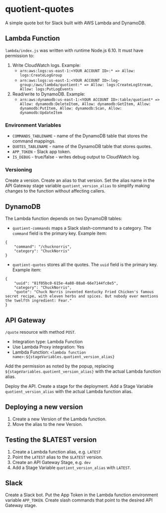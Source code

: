 # quotient-quotes
A simple quote bot for Slack built with AWS Lambda and DynamoDB.

## Lambda Function
`lambda/index.js` was written with runtime Node.js 6.10. It must have permission to:
1. Write CloudWatch logs. Example:
   * `arn:aws:logs:us-east-1:<YOUR ACCOUNT ID>:* => Allow: logs:CreateLogGroup`
   * `arn:aws:logs:us-east-1:<YOUR ACCOUNT ID>:log-group:/aws/lambda/quotient:* => Allow: logs:CreateLogStream, Allow: logs:PutLogEvents`
1. Read/write to DynamoDB. Example:
   * `arn:aws:dynamodb:us-east-1:<YOUR ACCOUNT ID>:table/quotient* => Allow: dynamodb:DeleteItem, Allow: dynamodb:GetItem, Allow: dynamodb:PutItem, Allow: dynamodb:Scan, Allow: dynamodb:UpdateItem`

### Environment Variables
* `COMMANDS_TABLENAME` - name of the DynamoDB table that stores the command mappings.
* `QUOTES_TABLENAME` - name of the DynamoDB table that stores quotes.
* `APP_TOKEN` - Slack app token.
* `IS_DEBUG` - true/false - writes debug output to CloudWatch log.

### Versioning
Create a version. Create an alias to that version. Set the alias name in the API Gateway stage variable `quotient_version_alias` to simplify making changes to the function without affecting callers.

## DynamoDB
The Lambda function depends on two DynamoDB tables:
* `quotient-commands` maps a Slack slash-command to a category. The `command` field is the primary key. Example item:
```
{
    "command": "/chucknorris",
    "category": "ChuckNorris"
}
```

* `quotient-quotes` stores all the quotes. The `uuid` field is the primary key. Example item:
```
{
    "uuid": "81f05bc0-615e-4a88-88a8-66e7144fc8e5",
    "category": "ChuckNorris",
    "quote": "Chuck Norris invented Kentucky Fried Chicken's famous secret recipe, with eleven herbs and spices. But nobody ever mentions the twelfth ingredient: Fear."
}
```

## API Gateway
`/quote` resource with method `POST`. 
* Integration type: Lambda Function
* Use Lambda Proxy integration: Yes
* Lambda Function: `<lambda function name>:${stageVariables.quotient_version_alias}`

Add the permission as noted by the popup, replacing `${stageVariables.quotient_version_alias}` with the actual Lambda function alias.

Deploy the API. Create a stage for the deployment. Add a Stage Variable `quotient_version_alias` with the actual Lambda function alias.

## Deploying a new version
1. Create a new Version of the Lambda function.
1. Move the alias to the new Version.

## Testing the $LATEST version
1. Create a Lambda function alias, e.g. `LATEST`
1. Point the `LATEST` alias to the `$LATEST` version.
1. Create an API Gateway Stage, e.g. `dev`
1. Add a Stage Variable `quotient_version_alias` with `LATEST`.

## Slack
Create a Slack bot. Put the App Token in the Lambda function environment variable `APP_TOKEN`. Create slash commands that point to the desired API Gateway stage.